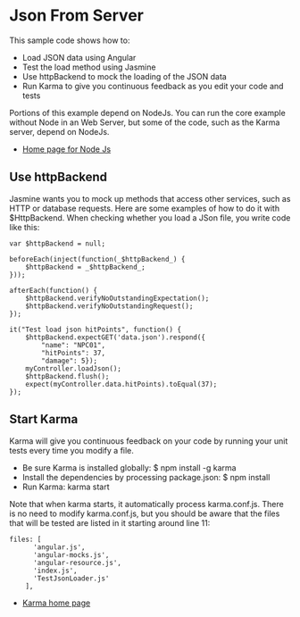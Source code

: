 Json From Server
===========

This sample code shows how to:

- Load JSON data using Angular
- Test the load method using Jasmine
- Use httpBackend to mock the loading of the JSON data
- Run Karma to give you continuous feedback as you edit your code and tests

Portions of this example depend on NodeJs. You can run the core
example without Node in an Web Server, but some of the code, such
as the Karma server, depend on NodeJs.

- [Home page for Node Js](http://nodejs.org/)

Use httpBackend
----------------

Jasmine wants you to mock up methods that access other services, 
such as HTTP or database requests. Here are some examples of how 
to do it with $HttpBackend. When checking whether you load a JSon file, you write code like this:

	var $httpBackend = null;

	beforeEach(inject(function(_$httpBackend_) {
		$httpBackend = _$httpBackend_;
	}));

	afterEach(function() {
		$httpBackend.verifyNoOutstandingExpectation();
		$httpBackend.verifyNoOutstandingRequest();
	});

	it("Test load json hitPoints", function() {
		$httpBackend.expectGET('data.json').respond({
			"name": "NPC01",
			"hitPoints": 37,
			"damage": 5});
		myController.loadJson();
		$httpBackend.flush();
		expect(myController.data.hitPoints).toEqual(37);
	});

Start Karma
-----------

Karma will give you continuous feedback on your code by running
your unit tests every time you modify a file.

- Be sure Karma is installed globally: $ npm install -g karma
- Install the dependencies by processing package.json: $ npm install
- Run Karma: karma start

Note that when karma starts, it automatically process karma.conf.js. 
There is no need to modify karma.conf.js, but you should be aware 
that the files that will be tested are listed in it starting 
around line 11:

```
files: [   
      'angular.js',
      'angular-mocks.js',
      'angular-resource.js',            
      'index.js',
      'TestJsonLoader.js'
    ],
``` 

- [Karma home page](https://github.com/karma-runner/karma)

